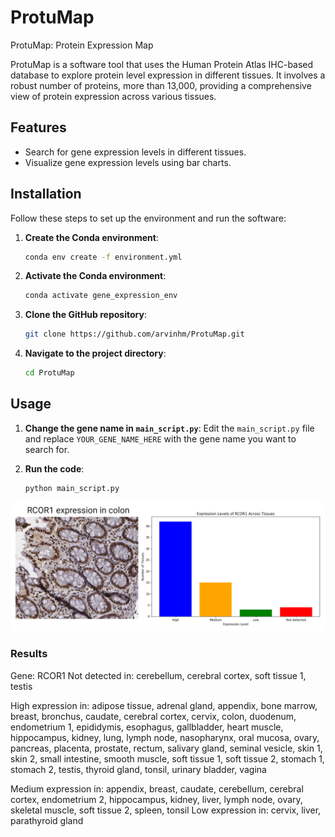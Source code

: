 # ProtuMap
ProtuMap: Protein Expression Map

ProtuMap is a software tool that uses the Human Protein Atlas IHC-based database to explore protein level expression in different tissues. It involves a robust number of proteins, more than 13,000, providing a comprehensive view of protein expression across various tissues.

## Features

- Search for gene expression levels in different tissues.
- Visualize gene expression levels using bar charts.

## Installation

Follow these steps to set up the environment and run the software:

1. **Create the Conda environment**:
    ```sh
    conda env create -f environment.yml
    ```

2. **Activate the Conda environment**:
    ```sh
    conda activate gene_expression_env
    ```

3. **Clone the GitHub repository**:
    ```sh
    git clone https://github.com/arvinhm/ProtuMap.git
    ```

4. **Navigate to the project directory**:
    ```sh
    cd ProtuMap
    ```

## Usage

1. **Change the gene name in `main_script.py`**:
    Edit the `main_script.py` file and replace `YOUR_GENE_NAME_HERE` with the gene name you want to search for.

2. **Run the code**:
    ```sh
    python main_script.py
    ```
![Diagram](figures/RCOR1.png)
### Results
Gene: RCOR1
Not detected in: cerebellum, cerebral cortex, soft tissue 1, testis

High expression in: adipose tissue, adrenal gland, appendix, bone marrow, breast, bronchus, caudate, cerebral cortex, cervix, colon, duodenum, endometrium 1, epididymis, esophagus, gallbladder, heart muscle, hippocampus, kidney, lung, lymph node, nasopharynx, oral mucosa, ovary, pancreas, placenta, prostate, rectum, salivary gland, seminal vesicle, skin 1, skin 2, small intestine, smooth muscle, soft tissue 1, soft tissue 2, stomach 1, stomach 2, testis, thyroid gland, tonsil, urinary bladder, vagina

Medium expression in: appendix, breast, caudate, cerebellum, cerebral cortex, endometrium 2, hippocampus, kidney, liver, lymph node, ovary, skeletal muscle, soft tissue 2, spleen, tonsil
Low expression in: cervix, liver, parathyroid gland
